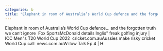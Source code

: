 ```yaml
---
categories: b
title: "Elephant in room of Australia’s World Cup defence and the forgotten truth we can’t ignore  Fox Sports"
---
```

Elephant in room of Australia’s World Cup defence... and the forgotten truth we can’t ignore&nbsp;&nbsp;Fox SportsMcDonald details Inglis" freak golfing injury | ICC Men"s T20 World Cup 2022&nbsp;&nbsp;cricket.com.auAussies make risky cricket World Cup call&nbsp;&nbsp;news.com.auWillow Talk Ep.4 | H
